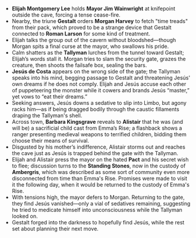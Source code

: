 - **Elijah Montgomery Lee** holds **Mayor Jim Wainwright** at knifepoint outside the cave, forcing a tense cease-fire.
- Nearby, the triune **Gestalt** orders **Morgan Harvey** to fetch "time treads" from their pack, which proved to be a strange device that Gestalt connected to **Roman Larson** for some kind of treatment.
- Elijah talks the group out of the cavern without bloodshed—though Morgan spits a final curse at the mayor, who swallows his pride.
- Calm shatters as the **Tallyman** lurches from the tunnel toward Gestalt; Elijah’s words stall it. Morgan tries to slam the security gate, grazes the creature, then shoots the failsafe box, sealing the bars.
- **Jesús de Costa** appears on the wrong side of the gate; the Tallyman speaks into his mind, begging passage to Gestalt and threatening Jesús' own dreams if he does not comply. Elijah and Jesús accuse each other of puppeteering the monster while it cowers and brands Jesús “master,” yet vows to “eat their dreams.”
- Seeking answers, Jesús downs a sedative to slip into Limbo, but agony racks him—as if being dragged bodily through the caustic fillaments draping the Tallyman's shell.
- Across town, **Barbara Kingsgrave** reveals to **Alistair** that he was (and will be) a sacrificial child cast from Emma’s Rise; a flashback shows a ranger presenting medieval weapons to terrified children, bidding them choose their means of survival.
- Disgusted by his mother’s indifference, Alistair storms out and reaches the cave just as Jesús is trapped behind the gate with the Tallyman.
- Elijah and Alistair press the mayor on the hated **Pact** and his secret wish to flee; discussion turns to the **Standing Stones**, now in the custody of **Ambergris**, which was described as some sort of community even more disconnected from time than Emma's Rise. Promises were made to visit it the following day, when it would be returned to the custody of Emma's Rise.
- With tensions high, the mayor defers to Morgan. Returning to the gate, they find Jesús vanished—only a vial of sedatives remaining, suggesting he tried to medicate himself into unconsciousness while the Tallyman looked on.
- Gestalt forged into the darkness to hopefully find Jesús, while the rest set about planning their next move.
